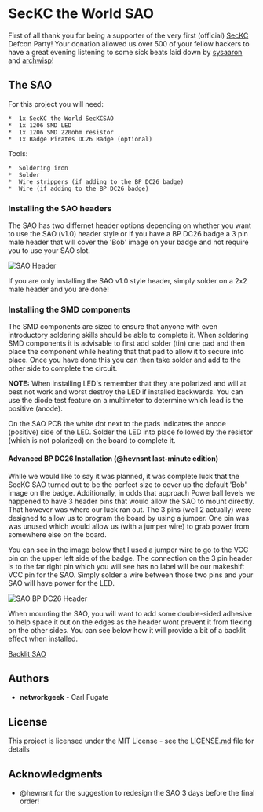 # SecKC the World SAO

First of all thank you for being a supporter of the very first (official) [SecKC](www.seckc.org) Defcon Party!
Your donation allowed us over 500 of your fellow hackers to have a great evening listening to some sick beats
laid down by [sysaaron](www.twitter.com/sysaaron) and [archwisp](www.twitter.com/archwisp)!

## The SAO

For this project you will need:

```
*  1x SecKC the World SecKCSAO
*  1x 1206 SMD LED
*  1x 1206 SMD 220ohm resistor
*  1x Badge Pirates DC26 Badge (optional)

```

Tools:

```
*  Soldering iron
*  Solder
*  Wire strippers (if adding to the BP DC26 badge)
*  Wire (if adding to the BP DC26 badge)
```

### Installing the SAO headers

The SAO has two differnet header options depending on whether you want to use the SAO (v1.0) header style
or if you have a BP DC26 badge a 3 pin male header that will cover the 'Bob' image on your badge and not
require you to use your SAO slot.

![SAO Header](/img/SecKC-SAO-Header.jpg)

If you are only installing the SAO v1.0 style header, simply solder on a 2x2 male header and you are done!


### Installing the SMD components

The SMD components are sized to ensure that anyone with even introductory soldering skills should be able to
complete it.  When soldering SMD components it is advisable to first add solder (tin) one pad and then place
the component while heating that that pad to allow it to secure into place.  Once you have done this you can then
take solder and add to the other side to complete the circuit.

**NOTE:** When installing LED's remember that they are polarized and will at best not work and worst destroy the LED
if installed backwards.  You can use the diode test feature on a multimeter to determine which lead is the positive
(anode).

On the SAO PCB the white dot next to the pads indicates the anode (positive) side of the LED.  Solder the LED into place
followed by the resistor (which is not polarized) on the board to complete it.

#### Advanced BP DC26 Installation (@hevnsnt last-minute edition)

While we would like to say it was planned, it was complete luck that the SecKC SAO turned out to be
the perfect size to cover up the default 'Bob' image on the badge.  Additionally, in odds that approach
Powerball levels we happened to have 3 header pins that would allow the SAO to mount directly.  That
however was where our luck ran out.  The 3 pins (well 2 actually) were designed to allow us to program the
board by using a jumper.  One pin was was unused which would allow us (with a jumper wire) to grab power from
somewhere else on the board.

You can see in the image below that I used a jumper wire to go to the VCC pin on the upper left side of the
badge.  The connection on the 3 pin header is to the far right pin which you will see has no label will be
our makeshift VCC pin for the SAO.  Simply solder a wire between those two pins and your SAO will have power
for the LED.

![SAO BP DC26 Header](/img/SecKC-SAO-VCC-Wire.jpg)

When mounting the SAO, you will want to add some double-sided adhesive to help space it out on the edges as
the header wont prevent it from flexing on the other sides.  You can see below how it will provide a bit of a
backlit effect when installed.

[Backlit SAO](/img/SecKC-SAO-BPDC26.jpg)


## Authors

* **networkgeek** - Carl Fugate

## License

This project is licensed under the MIT License - see the [LICENSE.md](../LICENSE.md) file for details

## Acknowledgments

* @hevnsnt for the suggestion to redesign the SAO 3 days before the final order!
